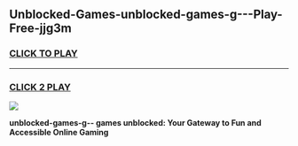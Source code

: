 
## Unblocked-Games-unblocked-games-g---Play-Free-jjg3m
<h3>
<a href="https://premium76.site?title=unblocked-games-g--&ref=21A">CLICK TO PLAY</a></h3>
<hr>

<h3>
<a href="https://premium76.site?title=unblocked-games-g--&ref=21A">CLICK 2 PLAY</a>
  
</h3>

<a href="https://premium76.site?title=unblocked-games-g--&ref=21A"><img src="https://clearcache.store/games.png"></a>


**unblocked-games-g-- games unblocked: Your Gateway to Fun and Accessible Online Gaming**
